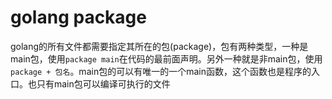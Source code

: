 # golang package

golang的所有文件都需要指定其所在的包(package)，包有两种类型，一种是main包，使用`package main`在代码的最前面声明。另外一种就是非main包，使用`package + 包名`。main包的可以有唯一的一个main函数，这个函数也是程序的入口。也只有main包可以编译可执行的文件